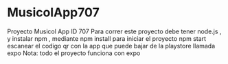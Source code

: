 # MusicolApp707
 Proyecto Musicol App ID 707 Para correr este proyecto debe tener node.js , y instalar npm , mediante npm install para iniciar el proyecto npm start escanear el codigo qr con la app que puede bajar de la playstore llamada expo Nota: todo el proyecto funciona con expo
